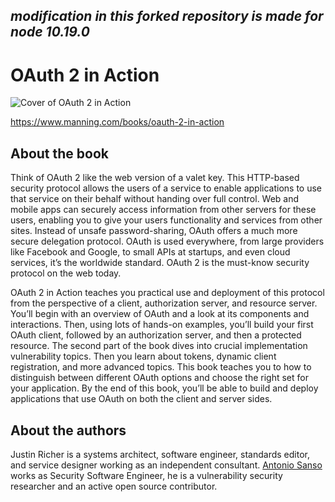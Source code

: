 ## *modification in this forked repository is made for node 10.19.0*

# OAuth 2 in Action

![Cover of OAuth 2 in Action](https://images.manning.com/255/340/resize/book/e/14336f9-6493-46dc-938c-11a34c9d20ac/Richer-OAuth2-HI.png)

https://www.manning.com/books/oauth-2-in-action

## About the book

Think of OAuth 2 like the web version of a valet key. This HTTP-based security protocol allows the users of a service to enable applications to use that service on their behalf without handing over full control. Web and mobile apps can securely access information from other servers for these users, enabling you to give your users functionality and services from other sites. Instead of unsafe password-sharing, OAuth offers a much more secure delegation protocol. OAuth is used everywhere, from large providers like Facebook and Google, to small APIs at startups, and even cloud services, it’s the worldwide standard. OAuth 2 is the must-know security protocol on the web today.

OAuth 2 in Action teaches you practical use and deployment of this protocol from the perspective of a client, authorization server, and resource server. You’ll begin with an overview of OAuth and a look at its components and interactions. Then, using lots of hands-on examples, you’ll build your first OAuth client, followed by an authorization server, and then a protected resource. The second part of the book dives into crucial implementation vulnerability topics. Then you learn about tokens, dynamic client registration, and more advanced topics. This book teaches you to how to distinguish between different OAuth options and choose the right set for your application. By the end of this book, you’ll be able to build and deploy applications that use OAuth on both the client and server sides.

## About the authors

Justin Richer is a systems architect, software engineer, standards editor, and service designer working as an independent consultant. [Antonio Sanso](http://blog.intothesymmetry.com/) works as Security Software Engineer, he is a vulnerability security researcher and an active open source contributor.
